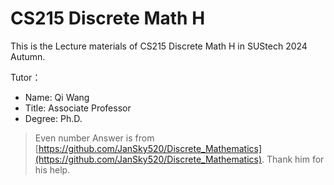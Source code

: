 # CS215 Discrete Math H

This is the Lecture materials of CS215 Discrete Math H in SUStech 2024 Autumn.

Tutor：

- Name: Qi Wang
- Title: Associate Professor
- Degree: Ph.D.

> Even number Answer is from [https://github.com/JanSky520/Discrete_Mathematics](https://github.com/JanSky520/Discrete_Mathematics). Thank him for his help.
